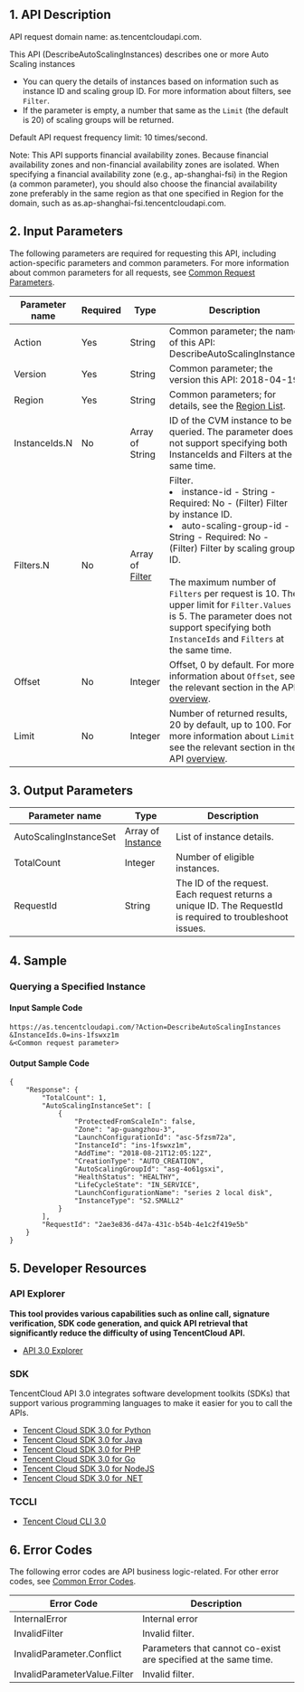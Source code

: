 ﻿## 1. API Description

API request domain name: as.tencentcloudapi.com.

This API (DescribeAutoScalingInstances) describes one or more Auto Scaling instances

* You can query the details of instances based on information such as instance ID and scaling group ID. For more information about filters, see `Filter`.
* If the parameter is empty, a number that same as the `Limit` (the default is 20) of scaling groups will be returned.

Default API request frequency limit: 10 times/second.

Note: This API supports financial availability zones. Because financial availability zones and non-financial availability zones are isolated. When specifying a financial availability zone (e.g., ap-shanghai-fsi) in the Region (a common parameter), you should also choose the financial availability zone preferably in the same region as that one specified in Region for the domain, such as as.ap-shanghai-fsi.tencentcloudapi.com.




## 2. Input Parameters

The following parameters are required for requesting this API, including action-specific parameters and common parameters. For more information about common parameters for all requests, see [Common Request Parameters](/document/api/377/20426).

| Parameter name | Required | Type | Description |
|---------|---------|---------|---------|
| Action | Yes | String | Common parameter; the name of this API: DescribeAutoScalingInstances |
| Version | Yes | String | Common parameter; the version this API: 2018-04-19 |
| Region | Yes | String | Common parameters; for details, see the [Region List](/document/api/377/20426#.E5.9C.B0.E5.9F.9F.E5.88.97.E8.A1.A8). |
| InstanceIds.N | No | Array of String | ID of the CVM instance to be queried. The parameter does not support specifying both InstanceIds and Filters at the same time. |
| Filters.N | No | Array of [Filter](/document/api/377/20453#Filter) | Filter. <br/><li> instance-id - String - Required: No - (Filter) Filter by instance ID. </li><li> auto-scaling-group-id - String - Required: No - (Filter) Filter by scaling group ID. </li><br/>The maximum number of `Filters` per request is 10. The upper limit for `Filter.Values` is 5. The parameter does not support specifying both `InstanceIds` and `Filters` at the same time. |
| Offset | No | Integer | Offset, 0 by default. For more information about `Offset`, see the relevant section in the API [overview](https://cloud.tencent.com/document/api/213/15688). |
| Limit | No | Integer | Number of returned results, 20 by default, up to 100. For more information about `Limit`, see the relevant section in the API [overview](https://cloud.tencent.com/document/api/213/15688). |

## 3. Output Parameters

| Parameter name | Type | Description |
|---------|---------|---------|
| AutoScalingInstanceSet | Array of [Instance](/document/api/377/20453#Instance) | List of instance details. |
| TotalCount | Integer | Number of eligible instances. |
| RequestId | String | The ID of the request. Each request returns a unique ID. The RequestId is required to troubleshoot issues. |

## 4. Sample

### Querying a Specified Instance

#### Input Sample Code

```
https://as.tencentcloudapi.com/?Action=DescribeAutoScalingInstances
&InstanceIds.0=ins-1fswxz1m
&<Common request parameter>
```

#### Output Sample Code

```
{
    "Response": {
        "TotalCount": 1,
        "AutoScalingInstanceSet": [
            {
                "ProtectedFromScaleIn": false,
                "Zone": "ap-guangzhou-3",
                "LaunchConfigurationId": "asc-5fzsm72a",
                "InstanceId": "ins-1fswxz1m",
                "AddTime": "2018-08-21T12:05:12Z",
                "CreationType": "AUTO_CREATION",
                "AutoScalingGroupId": "asg-4o61gsxi",
                "HealthStatus": "HEALTHY",
                "LifeCycleState": "IN_SERVICE",
                "LaunchConfigurationName": "series 2 local disk",
                "InstanceType": "S2.SMALL2"
            }
        ],
        "RequestId": "2ae3e836-d47a-431c-b54b-4e1c2f419e5b"
    }
}
```


## 5. Developer Resources

### API Explorer

**This tool provides various capabilities such as online call, signature verification, SDK code generation, and quick API retrieval that significantly reduce the difficulty of using TencentCloud API.**

* [API 3.0 Explorer](https://console.cloud.tencent.com/api/explorer?Product=as&Version=2018-04-19&Action=DescribeAutoScalingInstances)

### SDK

TencentCloud API 3.0 integrates software development toolkits (SDKs) that support various programming languages to make it easier for you to call the APIs.

* [Tencent Cloud SDK 3.0 for Python](https://github.com/TencentCloud/tencentcloud-sdk-python)
* [Tencent Cloud SDK 3.0 for Java](https://github.com/TencentCloud/tencentcloud-sdk-java)
* [Tencent Cloud SDK 3.0 for PHP](https://github.com/TencentCloud/tencentcloud-sdk-php)
* [Tencent Cloud SDK 3.0 for Go](https://github.com/TencentCloud/tencentcloud-sdk-go)
* [Tencent Cloud SDK 3.0 for NodeJS](https://github.com/TencentCloud/tencentcloud-sdk-nodejs)
* [Tencent Cloud SDK 3.0 for .NET](https://github.com/TencentCloud/tencentcloud-sdk-dotnet)

### TCCLI

* [Tencent Cloud CLI 3.0](https://cloud.tencent.com/document/product/440/6176)

## 6. Error Codes

The following error codes are API business logic-related. For other error codes, see [Common Error Codes](/document/api/377/20428#.E5.85.AC.E5.85.B1.E9.94.99.E8.AF.AF.E7.A0.81).

| Error Code | Description |
|---------|---------|
| InternalError | Internal error |
| InvalidFilter | Invalid filter. |
| InvalidParameter.Conflict | Parameters that cannot co-exist are specified at the same time. |
| InvalidParameterValue.Filter | Invalid filter. |
